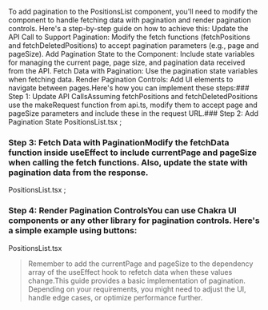 To add pagination to the PositionsList component, you'll need to modify the component to handle fetching data with pagination and render pagination controls. Here's a step-by-step guide on how to achieve this:
Update the API Call to Support Pagination: Modify the fetch functions (fetchPositions and fetchDeletedPositions) to accept pagination parameters (e.g., page and pageSize).
Add Pagination State to the Component: Include state variables for managing the current page, page size, and pagination data received from the API.
Fetch Data with Pagination: Use the pagination state variables when fetching data.
Render Pagination Controls: Add UI elements to navigate between pages.Here's how you can implement these steps:### Step 1: Update API CallsAssuming fetchPositions and fetchDeletedPositions use the makeRequest function from api.ts, modify them to accept page and pageSize parameters and include these in the request URL.### Step 2: Add Pagination State
PositionsList.tsx
;

### Step 3: Fetch Data with PaginationModify the fetchData function inside useEffect to include currentPage and pageSize when calling the fetch functions. Also, update the state with pagination data from the response.

PositionsList.tsx
;

### Step 4: Render Pagination ControlsYou can use Chakra UI components or any other library for pagination controls. Here's a simple example using buttons:

PositionsList.tsx

> Remember to add the currentPage and pageSize to the dependency array of the useEffect hook to refetch data when these values change.This guide provides a basic implementation of pagination. Depending on your requirements, you might need to adjust the UI, handle edge cases, or optimize performance further.
